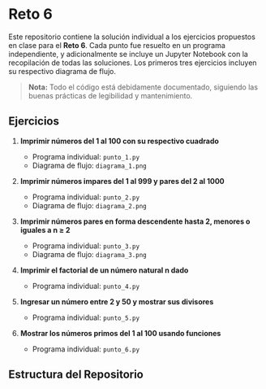 # Reto 6

Este repositorio contiene la solución individual a los ejercicios propuestos en clase para el **Reto 6**. Cada punto fue resuelto en un programa independiente, y adicionalmente se incluye un Jupyter Notebook con la recopilación de todas las soluciones. Los primeros tres ejercicios incluyen su respectivo diagrama de flujo.

> **Nota:** Todo el código está debidamente documentado, siguiendo las buenas prácticas de legibilidad y mantenimiento.

## Ejercicios

1. **Imprimir números del 1 al 100 con su respectivo cuadrado**

   - Programa individual: `punto_1.py`
   - Diagrama de flujo: `diagrama_1.png`

2. **Imprimir números impares del 1 al 999 y pares del 2 al 1000**

   - Programa individual: `punto_2.py`
   - Diagrama de flujo: `diagrama_2.png`

3. **Imprimir números pares en forma descendente hasta 2, menores o iguales a n ≥ 2**

   - Programa individual: `punto_3.py`
   - Diagrama de flujo: `diagrama_3.png`

4. **Imprimir el factorial de un número natural n dado**

   - Programa individual: `punto_4.py`

5. **Ingresar un número entre 2 y 50 y mostrar sus divisores**

   - Programa individual: `punto_5.py`

6. **Mostrar los números primos del 1 al 100 usando funciones**
   - Programa individual: `punto_6.py`

## Estructura del Repositorio

